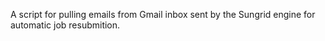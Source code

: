 
A script for pulling emails from Gmail inbox sent by the Sungrid engine for automatic job resubmition.
